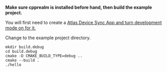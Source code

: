**Make sure cpprealm is installed before hand, then build the example project.**

You will first need to create a [Atlas Device Sync App and turn development mode on for it.](https://www.mongodb.com/docs/atlas/app-services/sync/get-started/)

Change to the example project directory.  
```
mkdir build.debug  
cd build.debug  
cmake -D CMAKE_BUILD_TYPE=debug ..  
cmake --build .  
./hello
```